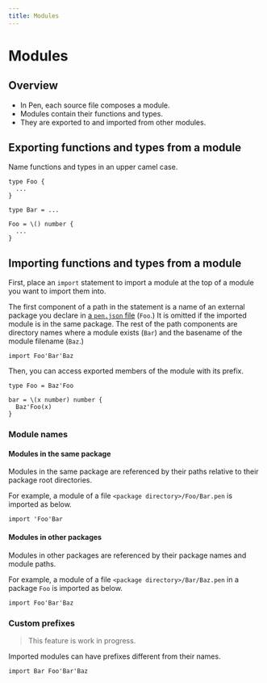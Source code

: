 ```yaml
---
title: Modules
---
```


# Modules

## Overview

- In Pen, each source file composes a module.
- Modules contain their functions and types.
- They are exported to and imported from other modules.

## Exporting functions and types from a module

Name functions and types in an upper camel case.

```
type Foo {
  ...
}

type Bar = ...

Foo = \() number {
  ...
}
```

## Importing functions and types from a module

First, place an `import` statement to import a module at the top of a module you want to import them into.

The first component of a path in the statement is a name of an external package you declare in [a `pen.json` file](/references/language/packages) (`Foo`.) It is omitted if the imported module is in the same package. The rest of the path components are directory names where a module exists (`Bar`) and the basename of the module filename (`Baz`.)

```
import Foo'Bar'Baz
```

Then, you can access exported members of the module with its prefix.

```
type Foo = Baz'Foo

bar = \(x number) number {
  Baz'Foo(x)
}
```

### Module names

#### Modules in the same package

Modules in the same package are referenced by their paths relative to their package root directories.

For example, a module of a file `<package directory>/Foo/Bar.pen` is imported as below.

```
import 'Foo'Bar
```

#### Modules in other packages

Modules in other packages are referenced by their package names and module paths.

For example, a module of a file `<package directory>/Bar/Baz.pen` in a package `Foo` is imported as below.

```
import Foo'Bar'Baz
```

### Custom prefixes

> This feature is work in progress.

Imported modules can have prefixes different from their names.

```
import Bar Foo'Bar'Baz
```
